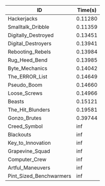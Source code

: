 |ID|Time(s)|
|-|-|
|Hackerjacks|0.11280|
|Smalltalk_Dribble|0.11359|
|Digitally_Destroyed|0.13451|
|Digital_Destroyers|0.13941|
|Rebooting_Rebels|0.13984|
|Rug_Heed_Bend|0.13985|
|Byte_Mechanics|0.14042|
|The_ERROR_List|0.14649|
|Pseudo_Boom|0.14660|
|Loose_Screws|0.14966|
|Beasts|0.15121|
|The_Hit_Blunders|0.19581|
|Gonzo_Brutes|0.39744|
|Creed_Symbol|inf|
|Blackouts|inf|
|Key_to_Innovation|inf|
|Grapevine_Squad|inf|
|Computer_Crew|inf|
|Artful_Maneuvers|inf|
|Pint_Sized_Benchwarmers|inf|
